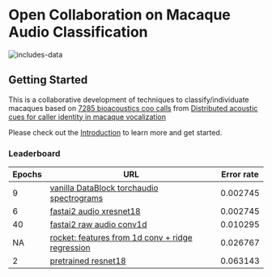 # Open Collaboration on Macaque Audio Classification

![includes-data](https://img.shields.io/badge/includes%20data-yes-green?link=https://archive.org/details/macaques_24414hz_202007)

## Getting Started
This is a collaborative development of techniques to classify/individuate 
macaques based on [7285 bioacoustics coo calls](https://datadryad.org/stash/dataset/doi:10.5061/dryad.7f4p9) from [Distributed acoustic cues for caller identity in macaque vocalization](https://www.ncbi.nlm.nih.gov/pmc/articles/PMC4806230)

Please check out the [Introduction](https://github.com/earthspecies/library/blob/master/macaque/introduction.ipynb) to learn more and get started.

### Leaderboard

| Epochs | URL | Error rate |
|--|--|--|
|9|[vanilla DataBlock torchaudio spectrograms](https://github.com/dienhoa/open_collaboration_on_audio_classification/tree/torchspec)|0.002745|
|6|[fastai2 audio xresnet18](https://github.com/AdPostma/open_collaboration_on_audio_classification)|0.002745|
|40|[fastai2 raw audio conv1d](https://github.com/floleuerer/open_collaboration_on_audio_classification)|0.010295|
|NA|[rocket: features from 1d conv + ridge regression](https://github.com/PomoML/open_collaboration_on_audio_classification/tree/rocketupdate2)|0.026767|
|2|[pretrained resnet18](https://github.com/earthspecies/open_collaboration_on_audio_classification/blob/master/introduction.ipynb)|0.063143|
